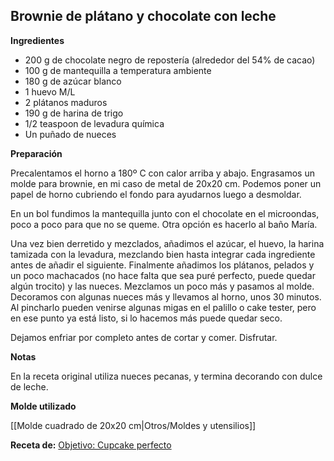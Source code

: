 ## Brownie de plátano y chocolate con leche

**Ingredientes**

- 200 g de chocolate negro de repostería (alrededor del 54% de cacao)
- 100 g de mantequilla a temperatura ambiente
- 180 g de azúcar blanco
- 1 huevo M/L
- 2 plátanos maduros
- 190 g de harina de trigo
- 1/2 teaspoon de levadura química
- Un puñado de nueces

**Preparación**

Precalentamos el horno a 180º C con calor arriba y abajo. Engrasamos un molde para brownie, en mi caso de metal de 20x20 cm. Podemos poner un papel de horno cubriendo el fondo para ayudarnos luego a desmoldar.

En un bol fundimos la mantequilla junto con el chocolate en el microondas, poco a poco para que no se queme. Otra opción es hacerlo al baño María.

Una vez bien derretido y mezclados, añadimos el azúcar, el huevo, la harina tamizada con la levadura, mezclando bien hasta integrar cada ingrediente antes de añadir el siguiente. Finalmente añadimos los plátanos, pelados y un poco machacados (no hace falta que sea puré perfecto, puede quedar algún trocito) y las nueces. Mezclamos un poco más y pasamos al molde. Decoramos con algunas nueces más y llevamos al horno, unos 30 minutos. Al pincharlo pueden venirse algunas migas en el palillo o cake tester, pero en ese punto ya está listo, si lo hacemos más puede quedar seco.

Dejamos enfriar por completo antes de cortar y comer. Disfrutar.

**Notas**


En la receta original utiliza nueces pecanas, y termina decorando con dulce de leche.

**Molde utilizado**

[[Molde cuadrado de 20x20 cm|Otros/Moldes y utensilios]]

**Receta de:** [Objetivo: Cupcake perfecto](http://www.objetivocupcake.com/2016/07/brownie-de-platano-y-chocolate-con-leche.html)